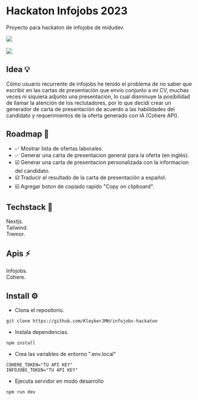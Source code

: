 # Hackaton Infojobs 2023
Proyecto para hackaton de infojobs de midudev.<br>

![](https://api.checklyhq.com/v1/badges/checks/8cf2ee2e-9908-4300-8bd5-fd07bcb14441?style=for-the-badge&theme=dark) <br><br>
[![](https://img.shields.io/badge/-Demo-black?style=)](https://infojobs-hackaton-kleyberjmh.vercel.app/)

## Idea 💡
Cómo usuario recurrente de infojobs he tenido el problema de no saber que escribir en las cartas de presentación que envío conjunto a mi CV, muchas veces ni siquiera adjunto una presentación, lo cual disminuye la posibilidad de llamar la atención de los reclutadores, por lo que decidí crear un generador de carta de presentaciòn de acuerdo a las habilidades del candidato y requerimientos de la oferta generado con IA (Cohere API).

## Roadmap 📆
- ✅ Mostrar lista de ofertas laborales.<br>
- ✅ Generar una carta de presentacion general para la oferta (en inglés).<br>
- ☑️ Generar una carta de presentacion personalizada con la informacion del candidato.<br>
- ☑️ Traducir el resultado de la carta de presentación a español.<br>
- ☑️ Agregar boton de copiado rapido "Copy on clipboard".

## Techstack 🚀
Nextjs. <br>
Tailwind. <br>
Tremor.

## Apis ⚡
Infojobs. <br>
Cohere.<br>

## Install ⚙️
- Clona el repositorio.
```
git clone https://github.com/KleyberJMH/infojobs-hackaton
```
- Instala dependencias.
```
npm install
```
- Crea las variables de entorno ".env.local"
```
COHERE_TOKEN="TU API KEY"
INFOJOBS_TOKEN="TU API KEY"
```
- Ejecuta servidor en modo desarrollo
```
npm run dev
```
